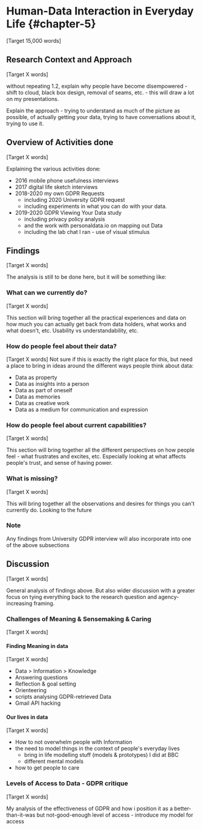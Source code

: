 Human-Data Interaction in Everyday Life {#chapter-5}
=======================
[Target 15,000 words]

Research Context and Approach
-----------------------------
[Target X words]

without repeating 1.2, explain why people have become disempowered - shift to cloud, black box design, removal of seams, etc. - this will draw a lot on my presentations.

Explain the approach - trying to understand as much of the picture as possible, of actually getting your data, trying to have conversations about it, trying to use it.

Overview of Activities done
---------------------------
[Target X words]

Explaining the various activities done:

- 2016 mobile phone usefulness interviews
- 2017 digital life sketch interviews
- 2018-2020 my own GDPR Requests
  - including 2020 University GDPR request
  - including experiments in what you can do with your data.
- 2019-2020 GDPR Viewing Your Data study
  - including privacy policy analysis
  - and the work with personaldata.io on mapping out Data
  - including the lab chat I ran - use of visual stimulus

Findings
---------
[Target X words]

The analysis is still to be done here, but it will be something like:

### What can we currently do?
[Target X words]

This section will bring together all the practical experiences and data on how much you can actually get back from data holders, what works and what doesn't, etc.
Usability vs understandability, etc.

### How do people feel about their data?
[Target X words]
Not sure if this is exactly the right place for this, but need a place to bring in ideas around the different ways people think about data:

- Data as property
- Data as insights into a person
- Data as part of oneself
- Data as memories
- Data as creative work
- Data as a medium for communication and expression

### How do people feel about current capabilities?
[Target X words]

This section will bring together all the different perspectives on how people feel - what frustrates and excites, etc. Especially looking at what affects people's trust, and sense of having power.

### What is missing?
[Target X words]

This will bring together all the observations and desires for things you can't currently do. Looking to the future

### Note

Any findings from University GDPR interview will also incorporate into one of the above subsections

Discussion
---------
[Target X words]

General analysis of findings above. But also wider discussion with a greater focus on tying everything back to the research question and agency-increasing framing.

### Challenges of Meaning & Sensemaking & Caring
[Target X words]

#### Finding Meaning in data
[Target X words]

- Data > Information > Knowledge
- Answering questions
- Reflection & goal setting
- Orienteering
- scripts analysing GDPR-retrieved Data
- Gmail API hacking

#### Our lives in data
[Target X words]

- How to not overwhelm people with Information
- the need to model things in the context of people's everyday lives
  - bring in life modelling stuff (models & prototypes) I did at BBC
  - different mental models
- how to get people to care

### Levels of Access to Data - GDPR critique
[Target X words]

My analysis of the effectiveness of GDPR and how i position it as a better-than-it-was but not-good-enough level of access - introduce my model for access
